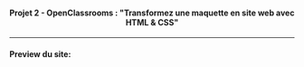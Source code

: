 <h4 align="center">
Projet 2 - OpenClassrooms : "Transformez une maquette en site web avec HTML & CSS"
</h4>

---------------------
<h4> Preview du site: </h4>
<a href="https://wilfregd.github.io/OpenClassrooms-P2/</a>
